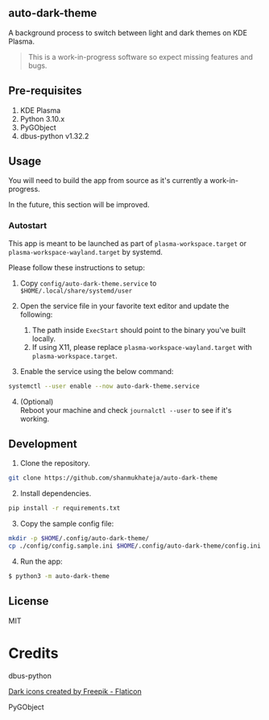 ## auto-dark-theme

A background process to switch between light and dark themes on KDE Plasma.

> This is a work-in-progress software so expect missing features and bugs.

## Pre-requisites

1. KDE Plasma
2. Python 3.10.x
3. PyGObject
4. dbus-python v1.32.2

## Usage

You will need to build the app from source as it's currently a work-in-progress.

In the future, this section will be improved.

### Autostart

This app is meant to be launched as part of `plasma-workspace.target` or `plasma-workspace-wayland.target` by systemd.

Please follow these instructions to setup:

1. Copy `config/auto-dark-theme.service` to `$HOME/.local/share/systemd/user` 

2. Open the service file in your favorite text editor and update the following:

    1.  The path inside `ExecStart` should point to the binary you've built locally.
    2. If using X11, please replace `plasma-workspace-wayland.target` with `plasma-workspace.target`.


3. Enable the service using the below command:

```sh
systemctl --user enable --now auto-dark-theme.service
```
4. (Optional) <br>Reboot your machine and check `journalctl --user` to see if it's working.

## Development

1. Clone the repository.

```sh
git clone https://github.com/shanmukhateja/auto-dark-theme
```

2. Install dependencies.

```sh
pip install -r requirements.txt
```

3. Copy the sample config file:

```sh
mkdir -p $HOME/.config/auto-dark-theme/
cp ./config/config.sample.ini $HOME/.config/auto-dark-theme/config.ini
```

4. Run the app:

```sh
$ python3 -m auto-dark-theme
```

## License

MIT

# Credits

dbus-python

<a href="https://www.flaticon.com/free-icons/dark" title="dark icons">Dark icons created by Freepik - Flaticon</a>

PyGObject
